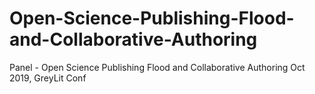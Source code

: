 # Open-Science-Publishing-Flood-and-Collaborative-Authoring
Panel - Open Science Publishing Flood and Collaborative Authoring Oct 2019, GreyLit Conf 
